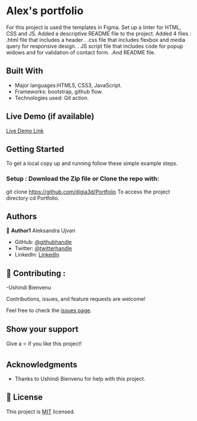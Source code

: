 
# Alex's portfolio

For this project is used the templates in Figma.
 Set up a linter for HTML, CSS and JS. Added a descriptive README file to the project. Added 4 files :
.html file that includes a header .
.css file that includes flexbox and media query for responsive design.
. JS script file that includes code for popup widows and for validation of contact form.
.And README file.


## Built With

- Major languages:HTML5, CSS3, JavaScript. 
- Frameworks: bootstrap, github flow.
- Technologies used: Git action.

## Live Demo (if available)

[Live Demo Link](https://github.com/digia3d/Portfolio/settings/pages)


## Getting Started

To get a local copy up and running follow these simple example steps.

### Setup : Download the Zip file or Clone the repo with:
git clone https://github.com/digia3d/Portfolio
To access the project directory
cd Portfolio.
## Authors

👤 **Author1**
Aleksandra Ujvari

- GitHub: [@githubhandle](https://github.com/digia3d)
- Twitter: [@twitterhandle](https://twitter.com/ujvari65)
- LinkedIn: [LinkedIn](https://www.linkedin.com/in/aleksandra-ujvari-85235a210/)

## 🤝 Contributing : 
-Ushindi Bienvenu


Contributions, issues, and feature requests are welcome!

Feel free to check the [issues page](https://github.com/digia3d/Portfolio/issues).

## Show your support

Give a ⭐️ if you like this project!

## Acknowledgments

 - Thanks to Ushindi Bienvenu for help with this project.


## 📝 License

This project is [MIT](./MIT.md) licensed.